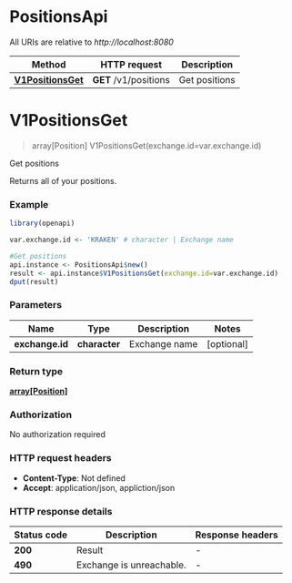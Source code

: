 # PositionsApi

All URIs are relative to *http://localhost:8080*

Method | HTTP request | Description
------------- | ------------- | -------------
[**V1PositionsGet**](PositionsApi.md#V1PositionsGet) | **GET** /v1/positions | Get positions


# **V1PositionsGet**
> array[Position] V1PositionsGet(exchange.id=var.exchange.id)

Get positions

Returns all of your positions.

### Example
```R
library(openapi)

var.exchange.id <- 'KRAKEN' # character | Exchange name

#Get positions
api.instance <- PositionsApi$new()
result <- api.instance$V1PositionsGet(exchange.id=var.exchange.id)
dput(result)
```

### Parameters

Name | Type | Description  | Notes
------------- | ------------- | ------------- | -------------
 **exchange.id** | **character**| Exchange name | [optional] 

### Return type

[**array[Position]**](Position.md)

### Authorization

No authorization required

### HTTP request headers

 - **Content-Type**: Not defined
 - **Accept**: application/json, appliction/json

### HTTP response details
| Status code | Description | Response headers |
|-------------|-------------|------------------|
| **200** | Result |  -  |
| **490** | Exchange is unreachable. |  -  |

